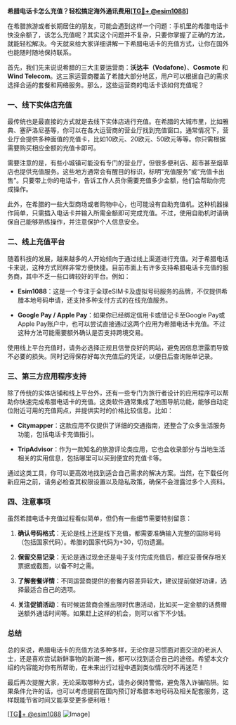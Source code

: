 **希腊电话卡怎么充值？轻松搞定海外通讯费用[[TG💪+ @esim1088](https://t.me/s/esim1088)]**

在希腊旅游或者长期居住的朋友，可能会遇到这样一个问题：手机里的希腊电话卡快没余额了，该怎么充值呢？其实这个问题并不复杂，只要你掌握了正确的方法，就能轻松解决。今天就来给大家详细讲解一下希腊电话卡的充值方式，让你在国外也能随时随地保持联系。

首先，我们先来说说希腊的三大主要运营商：**沃达丰（Vodafone）**、**Cosmote** 和 **Wind Telecom**。这三家运营商覆盖了希腊大部分地区，用户可以根据自己的需求选择合适的套餐和网络服务。那么，这些运营商的电话卡该如何充值呢？

### 一、线下实体店充值

最传统也是最直接的方式就是去线下实体店进行充值。在希腊的大城市里，比如雅典、塞萨洛尼基等，你可以在各大运营商的营业厅找到充值窗口。通常情况下，营业厅会提供多种面值的充值卡，比如10欧元、20欧元、50欧元等等。你只需根据需要购买相应金额的充值卡即可。

需要注意的是，有些小城镇可能没有专门的营业厅，但很多便利店、超市甚至烟草店也提供充值服务。这些地方通常会有醒目的标识，标明“充值服务”或“充值卡出售”。只要带上你的电话卡，告诉工作人员你需要充值多少金额，他们会帮助你完成操作。

此外，在希腊的一些大型商场或者购物中心，也可能设有自助充值机。这种机器操作简单，只需插入电话卡并输入所需金额即可完成充值。不过，使用自助机时请确保自己能够熟练操作，并注意保护个人信息安全。

### 二、线上充值平台

随着科技的发展，越来越多的人开始倾向于通过线上渠道进行充值。对于希腊电话卡来说，这种方式同样非常方便快捷。目前市面上有许多支持希腊电话卡充值的服务商，其中不乏一些口碑较好的平台。例如：

- **Esim1088**：这是一个专注于全球eSIM卡及虚拟号码服务的品牌，不仅提供希腊本地号码申请，还支持多种支付方式的在线充值服务。
  
- **Google Pay / Apple Pay**：如果你已经绑定信用卡或借记卡至Google Pay或Apple Pay账户中，也可以尝试直接通过这两个应用为希腊电话卡充值。不过这种方法可能需要额外确认是否支持跨境交易。

使用线上平台充值时，请务必选择正规且信誉良好的网站，避免因信息泄露而导致不必要的损失。同时记得保存好每次充值后的凭证，以便日后查询账单记录。

### 三、第三方应用程序支持

除了传统的实体店铺和线上平台外，还有一些专门为旅行者设计的应用程序可以帮助你快速完成希腊电话卡的充值。这类软件通常集成了地图导航功能，能够自动定位附近可用的充值网点，并提供实时的价格比较信息。比如：

- **Citymapper**：这款应用不仅提供了详细的交通指南，还整合了众多生活服务功能，包括电话卡充值指引。
  
- **TripAdvisor**：作为一款知名的旅游评论类应用，它也会收录部分与当地生活相关的实用信息，包括哪里可以买到便宜的充值卡等。

通过这类工具，你可以更高效地找到适合自己需求的解决方案。当然，在下载任何新应用之前，请务必检查其权限设置以及隐私政策，确保不会泄露过多个人资料。

### 四、注意事项

虽然希腊电话卡充值过程看似简单，但仍有一些细节需要特别留意：

1. **确认号码格式**：无论是线上还是线下充值，都需要准确输入完整的国际号码（包括国家代码）。希腊的国家代码为+30，切勿遗漏。
   
2. **保留交易记录**：无论是通过现金还是电子支付完成充值后，都应妥善保存相关票据或截图，以备不时之需。
   
3. **了解套餐详情**：不同运营商提供的套餐内容差异较大，建议提前做好功课，选择最适合自己的选项。
   
4. **关注促销活动**：有时候运营商会推出限时优惠活动，比如买一定金额的话费赠送额外通话时间等。如果赶上这样的机会，则可以省下不少钱。

### 总结

总的来说，希腊电话卡的充值方法多种多样，无论你是习惯面对面交流的老派人士，还是喜欢尝试新鲜事物的新潮一族，都可以找到适合自己的途径。希望本文介绍的内容能对你有所帮助，在未来出行过程中遇到类似情况时不再迷茫！

最后再次提醒大家，无论采取哪种方式，请务必保持警惕，避免落入诈骗陷阱。如果条件允许的话，也可以考虑提前在国内预订好希腊本地号码及相关配套服务，这样既能节省时间又能享受更多便利哦！

[[TG💪+ @esim1088](https://t.me/s/esim1088) ![Image](https://i.postimg.cc/4NQfJmqS/Snipaste-2025-05-13-00-14-12.png)]